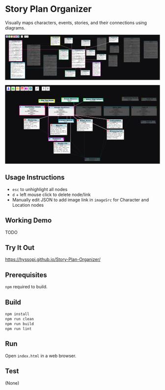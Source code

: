 # Story Plan Organizer
Visually maps characters, events, stories, and their connections using diagrams.

![splash1](images/splash1.png)

![splash2](images/splash2.png)

## Usage Instructions
- `esc` to unhighlight all nodes
- `d` + left mouse click to delete node/link
- Manually edit JSON to add image link in `imageSrc` for Character and Location nodes

## Working Demo
TODO

## Try It Out
https://hyssopi.github.io/Story-Plan-Organizer/

## Prerequisites
`npm` required to build.

## Build
```
npm install
npm run clean
npm run build
npm run lint
```

## Run
Open `index.html` in a web browser.

## Test
(None)
